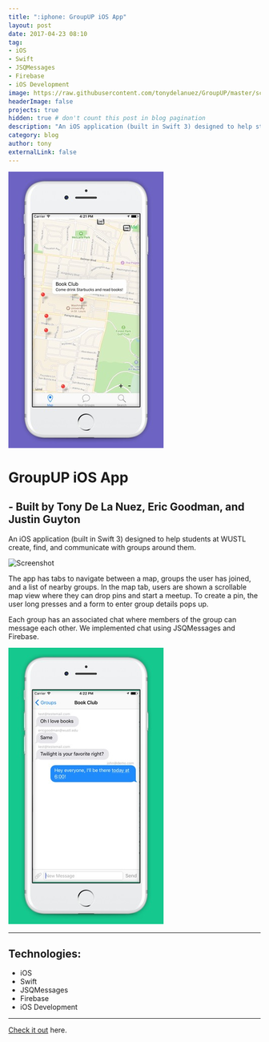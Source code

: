 ```yaml
---
title: ":iphone: GroupUP iOS App"
layout: post
date: 2017-04-23 08:10
tag: 
- iOS
- Swift
- JSQMessages
- Firebase
- iOS Development
image: https://raw.githubusercontent.com/tonydelanuez/GroupUP/master/screenshots/1.jpg
headerImage: false
projects: true
hidden: true # don't count this post in blog pagination
description: "An iOS application (built in Swift 3) designed to help students at WUSTL create, find, and communicate with groups around them"
category: blog
author: tony
externalLink: false
---
```


![Screenshot](https://raw.githubusercontent.com/tonydelanuez/GroupUP/master/screenshots/1.jpg)

# GroupUP iOS App 

## - Built by Tony De La Nuez, Eric Goodman, and Justin Guyton

An iOS application (built in Swift 3) designed to help students at WUSTL create, find, and communicate with groups around them.

![Screenshot](https://tonydelanuez.com/assets/images/app-previews/groupupuses.png)


The app has tabs to navigate between a map, groups the user has joined, and a list of nearby groups. 
In the map tab, users are shown a scrollable map view where they can drop pins and start a meetup. 
To create a pin, the user long presses and a form to enter group details pops up. 

Each group has an associated chat where members of the group can message each other. We implemented chat using JSQMessages and Firebase. 

![Screenshot](https://raw.githubusercontent.com/tonydelanuez/GroupUP/master/screenshots/2.jpg)

---

## Technologies:

- iOS
- Swift
- JSQMessages
- Firebase
- iOS Development

---

[Check it out](https://github.com/tonydelanuez/GroupUP) here.
